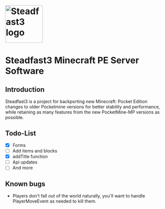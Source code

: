 #  <img src="https://github.com/MFDGaming/PocketMine-Steadfast3/Steadfast3.png" alt="Steadfast3 logo" title="Aimeos" align="center" height="120" />
# Steadfast3 Minecraft PE Server Software

## Introduction

Steadfast3 is a project for backporting new Minecraft: Pocket Edition changes to older Pocketmine versions for better stability and performance, while retaining as many features from the new PocketMine-MP versions as possible.

## Todo-List

- [x] Forms
- [ ] Add items and blocks
- [x] addTitle function
- [ ] Api updates
- [ ] And more

## Known bugs

- Players don't fall out of the world naturally, you'll want to handle PlayerMoveEvent as needed to kill them.





